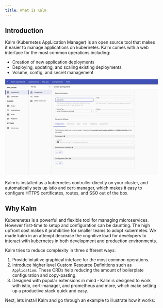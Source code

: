 ```yaml
---
title: What is Kalm
---
```


## Introduction

Kalm (Kubernetes AppLication Manager) is an open source tool that makes it easier to manage applications on kubernetes. Kalm comes with a web interface for the most common operations including:

- Creation of new application deployments
- Deploying, updating, and scaling existing deployments
- Volume, config, and secret management

![Web Interface](assets/kalm.png)

Kalm is installed as a kubernetes controller directly on your cluster, and automatically sets up istio and cert-manager, which makes it easy to configure HTTPS certificates, routes, and SSO out of the box.

## Why Kalm

Kuberenetes is a powerful and flexible tool for managing microservices. However first-time to setup and configuration can be daunting. The high upfront cost makes it prohibitive for smaller teams to adopt kubernetes. We made kalm in an attempt decrease the cognitive load for developers to interact with kubernetes in both development and production environments.

Kalm tries to reduce complexity in three different ways:

1. Provide intuitive graphical inteface for the most common operations.
2. Introduce higher level Custom Resource Definitions such as `Application`. These CRDs help reducing the amount of boilerplate configuration and copy-pasting.
3. Designed with popular extensions in mind - Kalm is designed to work with istio, cert-manager, and prometheus and more, which make setting up a productive stack quick and easy.

Next, lets install Kalm and go through an example to illustrate how it works:

[interface]: /img/intro-ux.png

